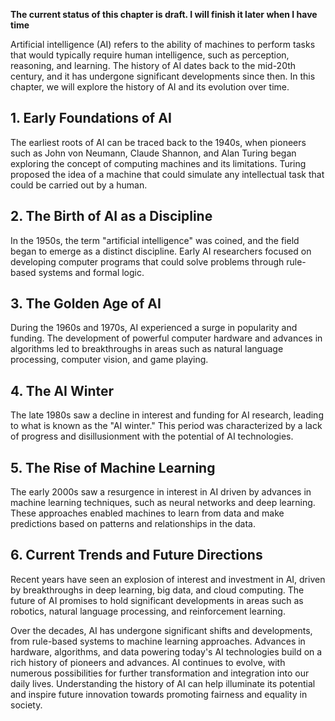 **The current status of this chapter is draft. I will finish it later when I have time**

Artificial intelligence (AI) refers to the ability of machines to perform tasks that would typically require human intelligence, such as perception, reasoning, and learning. The history of AI dates back to the mid-20th century, and it has undergone significant developments since then. In this chapter, we will explore the history of AI and its evolution over time.

**1. Early Foundations of AI**
------------------------------

The earliest roots of AI can be traced back to the 1940s, when pioneers such as John von Neumann, Claude Shannon, and Alan Turing began exploring the concept of computing machines and its limitations. Turing proposed the idea of a machine that could simulate any intellectual task that could be carried out by a human.

**2. The Birth of AI as a Discipline**
--------------------------------------

In the 1950s, the term "artificial intelligence" was coined, and the field began to emerge as a distinct discipline. Early AI researchers focused on developing computer programs that could solve problems through rule-based systems and formal logic.

**3. The Golden Age of AI**
---------------------------

During the 1960s and 1970s, AI experienced a surge in popularity and funding. The development of powerful computer hardware and advances in algorithms led to breakthroughs in areas such as natural language processing, computer vision, and game playing.

**4. The AI Winter**
--------------------

The late 1980s saw a decline in interest and funding for AI research, leading to what is known as the "AI winter." This period was characterized by a lack of progress and disillusionment with the potential of AI technologies.

**5. The Rise of Machine Learning**
-----------------------------------

The early 2000s saw a resurgence in interest in AI driven by advances in machine learning techniques, such as neural networks and deep learning. These approaches enabled machines to learn from data and make predictions based on patterns and relationships in the data.

**6. Current Trends and Future Directions**
-------------------------------------------

Recent years have seen an explosion of interest and investment in AI, driven by breakthroughs in deep learning, big data, and cloud computing. The future of AI promises to hold significant developments in areas such as robotics, natural language processing, and reinforcement learning.

Over the decades, AI has undergone significant shifts and developments, from rule-based systems to machine learning approaches. Advances in hardware, algorithms, and data powering today's AI technologies build on a rich history of pioneers and advances. AI continues to evolve, with numerous possibilities for further transformation and integration into our daily lives. Understanding the history of AI can help illuminate its potential and inspire future innovation towards promoting fairness and equality in society.
